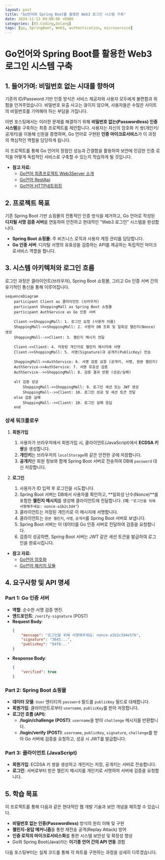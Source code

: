 ```yaml
---
layout: post
title: "Go언어와 Spring Boot를 활용한 Web3 로그인 시스템 구축"
date: 2024-11-13 09:00:00 +0900
categories: [03.Coding,Golang]
tags: [go, SpringBoot, Web3, authentication, microservice]
---
```


# Go언어와 Spring Boot를 활용한 Web3 로그인 시스템 구축

## 1. 들어가며: 비밀번호 없는 시대를 향하여

기존의 ID/Password 기반 인증 방식은 서비스 제공자와 사용자 모두에게 불편함과 위험을 안겨주었습니다. 비밀번호 유출 사고는 끊이지 않으며, 사용자들은 수많은 사이트의 비밀번호를 기억해야 하는 부담을 가집니다.

이번 포스팅에서는 이러한 문제를 해결하기 위해 **비밀번호 없는(Passwordless) 인증 시스템**을 구축하는 최종 프로젝트를 제안합니다. 사용자는 자신의 암호화 키 쌍(개인키/공개키)을 이용해 신원을 증명하며, Go 언어로 구현된 **인증 마이크로서비스**가 이 과정의 핵심적인 역할을 담당하게 됩니다.

이 프로젝트를 통해 Go 언어의 장점인 성능과 간결함을 활용하여 보안에 민감한 인증 로직을 어떻게 독립적인 서비스로 구축할 수 있는지 학습하게 될 것입니다.

-   **참고 자료:**
    -   [Go언어 최종프로젝트 Web3Server 소개](./24-11-12-Go언어-최종프로젝트-Web3Server.md)
    -   [Go언어 RestApi](./24-11-10-Go언어-RestApi.md)
    -   [Go언어 HTTP네트워킹](./24-11-09-Go언어-HTTP네트워킹.md)

## 2. 프로젝트 목표

기존 Spring Boot 기반 쇼핑몰의 전통적인 인증 방식을 제거하고, Go 언어로 작성된 **디지털 서명 검증 서버**를 연동하여 안전하고 현대적인 "Web3 로그인" 시스템을 완성합니다.

-   **Spring Boot 쇼핑몰**: 주 비즈니스 로직과 사용자 계정 관리를 담당합니다.
-   **Go 인증 서버**: 디지털 서명의 유효성을 검증하는 API를 제공하는 독립적인 마이크로서비스 역할을 합니다.

## 3. 시스템 아키텍처와 로그인 흐름

로그인 과정은 클라이언트(브라우저), Spring Boot 쇼핑몰, 그리고 Go 인증 서버 간의 유기적인 통신을 통해 이루어집니다.

```mermaid
sequenceDiagram
    participant Client as 클라이언트 (브라우저)
    participant ShoppingMall as Spring Boot 쇼핑몰
    participant AuthService as Go 인증 서버

    Client->>ShoppingMall: 1. 로그인 요청 (사용자 이름)
    ShoppingMall->>ShoppingMall: 2. 사용자 DB 조회 및 일회성 챌린지(Nonce) 생성
    ShoppingMall-->>Client: 3. 챌린지 메시지 전달

    Client->>Client: 4. 저장된 개인키로 챌린지 메시지에 서명
    Client->>ShoppingMall: 5. 서명(Signature)과 공개키(PublicKey) 전송

    ShoppingMall->>AuthService: 6. 서명 검증 요청 (공개키, 서명, 원본 챌린지)
    AuthService->>AuthService: 7. 서명 유효성 검증
    AuthService-->>ShoppingMall: 8. 검증 결과 반환 (성공/실패)

    alt 검증 성공
        ShoppingMall->>ShoppingMall: 9. 로그인 세션 또는 JWT 생성
        ShoppingMall-->>Client: 10. 로그인 성공 및 세션 토큰 전달
    else 검증 실패
        ShoppingMall-->>Client: 10. 로그인 실패 응답
    end
```

### 상세 워크플로우

1.  **회원가입**
    1.  사용자가 브라우저에서 회원가입 시, 클라이언트(JavaScript)에서 **ECDSA 키 쌍**을 생성합니다.
    2.  **개인키**는 브라우저의 `localStorage`와 같은 안전한 곳에 저장합니다.
    3.  **공개키**만 회원 정보와 함께 Spring Boot 서버로 전송하여 DB에 `password` 대신 저장합니다.

2.  **로그인**
    1.  사용자가 ID 입력 후 로그인을 시도합니다.
    2.  Spring Boot 서버는 DB에서 사용자를 확인하고, **일회성 난수(Nonce)**를 포함한 **챌린지 메시지**를 생성해 클라이언트에 전달합니다. (예: `"로그인을 위해 서명해주세요: nonce-a1b2c3d4"`)
    3.  클라이언트는 저장된 개인키로 이 메시지에 서명합니다.
    4.  클라이언트는 `원본 챌린지`, `서명`, `공개키`를 Spring Boot 서버로 보냅니다.
    5.  Spring Boot 서버는 이 데이터를 Go 인증 서버로 전달하여 검증을 요청합니다.
    6.  검증이 성공하면, Spring Boot 서버는 JWT 같은 세션 토큰을 발급하여 로그인을 완료시킵니다.

-   **참고 자료:**
    -   [Go언어 암호화](./24-11-05-Go언어-암호화.md)
    -   [Go언어 패키지,모듈](./24-10-25-Go언어-패키지,모듈.md)

## 4. 요구사항 및 API 명세

### Part 1: Go 인증 서버

-   **역할**: 순수한 서명 검증 엔진.
-   **엔드포인트**: `/verify-signature` (POST)
-   **Request Body**:
    ```json
    {
        "message": "로그인을 위해 서명해주세요: nonce-a1b2c3d4e5f6",
        "signature": "3045...",
        "publicKey": "04f8..."
    }
    ```
-   **Response Body**:
    ```json
    {
        "verified": true
    }
    ```

### Part 2: Spring Boot 쇼핑몰

-   **데이터 모델**: `User` 엔티티의 `password` 필드를 `publicKey` 필드로 대체합니다.
-   **회원가입**: 클라이언트로부터 `username`, `publicKey`를 받아 저장합니다.
-   **로그인 흐름 (API)**:
    -   **/login/challenge (POST)**: `username`을 받아 `challenge` 메시지를 반환합니다.
    -   **/login/verify (POST)**: `username`, `publicKey`, `signature`, `challenge`를 받아 Go 서버에 검증을 요청하고, 성공 시 JWT를 발급합니다.

### Part 3: 클라이언트 (JavaScript)

-   **회원가입**: ECDSA 키 쌍을 생성하고 개인키는 저장, 공개키는 서버로 전송합니다.
-   **로그인**: 서버로부터 받은 챌린지 메시지를 개인키로 서명하여 서버에 검증을 요청합니다.

## 5. 학습 목표

이 프로젝트를 통해 다음과 같은 현대적인 웹 개발 기술과 보안 개념을 체득할 수 있습니다.

-   **비밀번호 없는 인증(Passwordless)** 방식의 원리 이해 및 구현
-   **챌린지-응답 메커니즘**을 통한 재전송 공격(Replay Attack) 방어
-   **인증 로직의 마이크로서비스화**를 통한 시스템 보안성 및 확장성 향상
-   Go와 Spring Boot(Java)라는 **이기종 언어 간의 API 연동** 경험

다음 포스팅부터는 실제 코드를 통해 각 파트를 구현하는 과정을 상세히 다루겠습니다.
